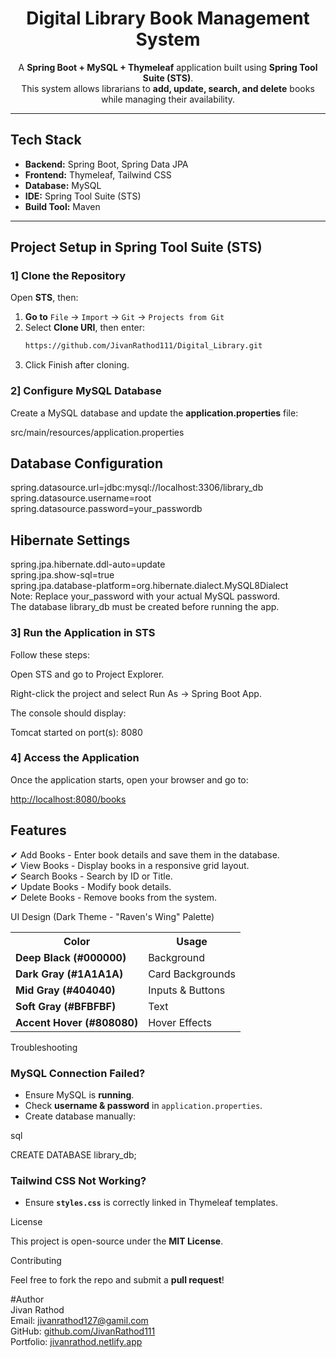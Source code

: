 <h1 align="center"> Digital Library Book Management System</h1>

<p align="center">
  A <b>Spring Boot + MySQL + Thymeleaf</b> application built using <b>Spring Tool Suite (STS)</b>. <br>
  This system allows librarians to <b>add, update, search, and delete</b> books while managing their availability.
</p>

---

##  Tech Stack  
- **Backend:** Spring Boot, Spring Data JPA  
- **Frontend:** Thymeleaf, Tailwind CSS  
- **Database:** MySQL  
- **IDE:** Spring Tool Suite (STS)  
- **Build Tool:** Maven  

---

##  Project Setup in Spring Tool Suite (STS)  

<h3>1] Clone the Repository</h3>
<p>Open <b>STS</b>, then:</p>

1. **Go to** `File` → `Import` → `Git` → `Projects from Git`  
2. Select **Clone URI**, then enter:  
   ```sh
   https://github.com/JivanRathod111/Digital_Library.git
3. Click Finish after cloning.

<h3>2] Configure MySQL Database</h3> <p>Create a MySQL database and update the <b>application.properties</b> file:</p>
 src/main/resources/application.properties

## Database Configuration
spring.datasource.url=jdbc:mysql://localhost:3306/library_db <br>
spring.datasource.username=root <br>
spring.datasource.password=your_passwordb <br>

## Hibernate Settings
spring.jpa.hibernate.ddl-auto=update <br>
spring.jpa.show-sql=true <br>
spring.jpa.database-platform=org.hibernate.dialect.MySQL8Dialect <br>
Note: Replace your_password with your actual MySQL password. <br>
The database library_db must be created before running the app.

<h3>3] Run the Application in STS</h3> <p>Follow these steps:</p>
Open STS and go to Project Explorer.

Right-click the project and select Run As → Spring Boot App.

The console should display:

Tomcat started on port(s): 8080
<h3>4] Access the Application</h3> <p>Once the application starts, open your browser and go to:</p>
<a href="http://localhost:8080/books" target="_blank">http://localhost:8080/books</a>

 ## Features  <br>
✔ Add Books - Enter book details and save them in the database. <br>
✔ View Books - Display books in a responsive grid layout. <br>
✔ Search Books - Search by ID or Title. <br>
✔ Update Books - Modify book details. <br>
✔ Delete Books - Remove books from the system. <br>

 UI Design (Dark Theme - "Raven's Wing" Palette)
<table> <tr> <th>Color</th> <th>Usage</th> </tr> <tr> <td><b>Deep Black (#000000)</b></td> <td>Background</td> </tr> <tr> <td><b>Dark Gray (#1A1A1A)</b></td> <td>Card Backgrounds</td> </tr> <tr> <td><b>Mid Gray (#404040)</b></td> <td>Inputs & Buttons</td> </tr> <tr> <td><b>Soft Gray (#BFBFBF)</b></td> <td>Text</td> </tr> <tr> <td><b>Accent Hover (#808080)</b></td> <td>Hover Effects</td> </tr> </table>
 Troubleshooting
<h3> MySQL Connection Failed?</h3> <ul> <li>Ensure MySQL is <b>running</b>.</li> <li>Check <b>username & password</b> in <code>application.properties</code>.</li> <li>Create database manually:</li> </ul>
sql

CREATE DATABASE library_db;
<h3> Tailwind CSS Not Working?</h3> <ul> <li>Ensure <b><code>styles.css</code></b> is correctly linked in Thymeleaf templates.</li> </ul>
 License
<p>This project is open-source under the <b>MIT License</b>.</p>
 Contributing
<p>Feel free to fork the repo and submit a <b>pull request</b>! </p>

 #Author <br>
 Jivan Rathod <br>
 Email: jivanrathod127@gamil.com <br>
 GitHub: [github.com/JivanRathod111](https://github.com/JivanRathod111) <br>
 Portfolio: [jivanrathod.netlify.app](http://jivanrathod.netlify.app) <br>



